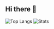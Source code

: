 ## Hi there 👋

![Top Langs](https://github-readme-stats-five-zeta-25.vercel.app/api/top-langs/?username=k-shar&langs_count=8&layout=compact&hide_progress=true&theme=radical)
![Stats](https://github-readme-stats-five-zeta-25.vercel.app/api?username=k-shar&hide=stars&theme=radical&show_icons=true&hide_rank=true)

<!-- https://github-readme-stats.vercel.app/api/top-langs/?username=k-shar&langs_count=6&layout=compact&hide_progress=true -->

<!--
**k-shar/k-shar** is a ✨ _special_ ✨ repository because its `README.md` (this file) appears on your GitHub profile.

Here are some ideas to get you started:

- 🔭 I’m currently working on ...
- 🌱 I’m currently learning ...
- 👯 I’m looking to collaborate on ...
- 🤔 I’m looking for help with ...
- 💬 Ask me about ...
- 📫 How to reach me: ...
- 😄 Pronouns: ...
- ⚡ Fun fact: ...
-->
